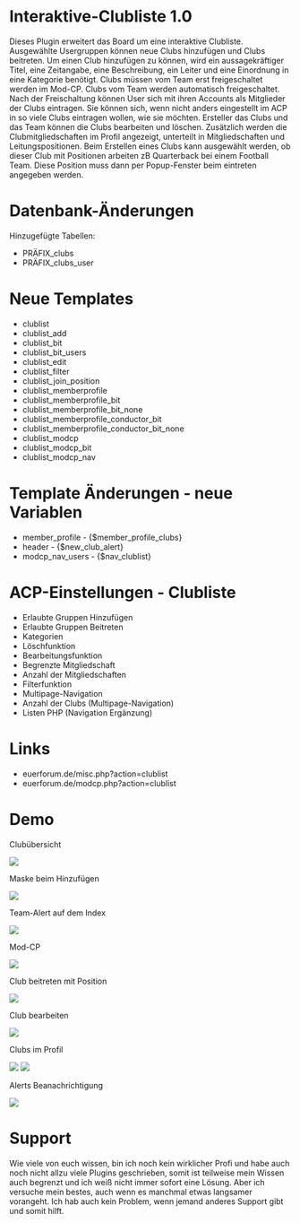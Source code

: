 # Interaktive-Clubliste 1.0
Dieses Plugin erweitert das Board um eine interaktive Clubliste. Ausgewählte Usergruppen können neue Clubs hinzufügen und Clubs beitreten. Um einen Club hinzufügen zu können, wird ein aussagekräftiger Titel, eine Zeitangabe, eine Beschreibung, ein Leiter und eine Einordnung in eine Kategorie benötigt. Clubs müssen vom Team erst freigeschaltet werden im Mod-CP. Clubs vom Team werden automatisch freigeschaltet. Nach der Freischaltung können User sich mit ihren Accounts als Mitglieder der Clubs eintragen. Sie können sich, wenn nicht anders eingestellt im ACP in so viele Clubs eintragen wollen, wie sie möchten. Ersteller das Clubs und das Team können die Clubs bearbeiten und löschen. Zusätzlich werden die Clubmitgliedschaften im Profil angezeigt, unterteilt in Mitgliedschaften und Leitungspositionen.
Beim Erstellen eines Clubs kann ausgewählt werden, ob dieser Club mit Positionen arbeiten zB Quarterback bei einem Football Team. Diese Position muss dann per Popup-Fenster beim eintreten angegeben werden. 

# Datenbank-Änderungen
Hinzugefügte Tabellen:
- PRÄFIX_clubs
- PRÄFIX_clubs_user

# Neue Templates
- clublist	
- clublist_add	
- clublist_bit	
- clublist_bit_users	
- clublist_edit	
- clublist_filter	
- clublist_join_position	
- clublist_memberprofile	
- clublist_memberprofile_bit	
- clublist_memberprofile_bit_none	
- clublist_memberprofile_conductor_bit	
- clublist_memberprofile_conductor_bit_none	
- clublist_modcp	
- clublist_modcp_bit	
- clublist_modcp_nav

# Template Änderungen - neue Variablen
- member_profile - {$member_profile_clubs}
- header - {$new_club_alert}
- modcp_nav_users - {$nav_clublist}

# ACP-Einstellungen - Clubliste
- Erlaubte Gruppen Hinzufügen
- Erlaubte Gruppen Beitreten
- Kategorien
- Löschfunktion
- Bearbeitungsfunktion
- Begrenzte Mitgliedschaft
- Anzahl der Mitgliedschaften
- Filterfunktion
- Multipage-Navigation
- Anzahl der Clubs (Multipage-Navigation)
- Listen PHP (Navigation Ergänzung)

# Links
- euerforum.de/misc.php?action=clublist
- euerforum.de/modcp.php?action=clublist

# Demo
Clubübersicht<p>
  <img src="https://stormborn.at/plugins/clublist_uebersicht.png" />
  
Maske beim Hinzufügen<p>
  <img src="https://stormborn.at/plugins/clublist_add.png" />
  
Team-Alert auf dem Index<p>
  <img src="https://stormborn.at/plugins/clublist_alert.png" />
  
Mod-CP<p>
  <img src="https://stormborn.at/plugins/clublist_modcp.png" />
  
Club beitreten mit Position<p>
  <img src="https://stormborn.at/plugins/clublist_position.png" />
  
Club bearbeiten<p>
  <img src="https://stormborn.at/plugins/clublist_edit.png" />
  
Clubs im Profil<p>
  <img src="https://stormborn.at/plugins/clublist_profil.png" />
  <img src="https://stormborn.at/plugins/clublist_profilnone.png" />

Alerts Beanachrichtigung<p>
  <img src="https://stormborn.at/plugins/clublist_alerts.png" />

# Support
Wie viele von euch wissen, bin ich noch kein wirklicher Profi und habe auch noch nicht allzu viele Plugins geschrieben, somit ist teilweise mein Wissen auch begrenzt und ich weiß nicht immer sofort eine Lösung. 
Aber ich versuche mein bestes, auch wenn es manchmal etwas langsamer vorangeht. Ich hab auch kein Problem, wenn jemand anderes Support gibt und somit hilft.
